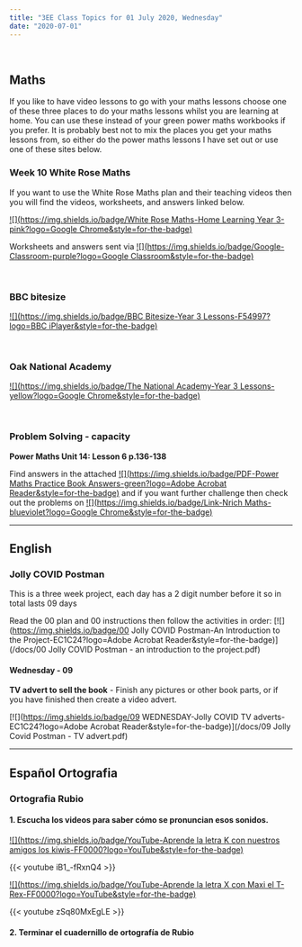 ```yaml
---
title: "3EE Class Topics for 01 July 2020, Wednesday"
date: "2020-07-01"
---
```


&nbsp;

## Maths

If you like to have video lessons to go with your maths lessons choose one of these three places to do your maths lessons whilst you are learning at home. You can use these instead of your green power maths workbooks if you prefer. It is probably best not to mix the places you get your maths lessons from, so either do the power maths lessons I have set out or use one of these sites below.

### Week 10 White Rose Maths 

If you want to use the White Rose Maths plan and their teaching videos then you will find the videos, worksheets, and answers linked below.

[![](https://img.shields.io/badge/White Rose Maths-Home Learning Year 3-pink?logo=Google Chrome&style=for-the-badge)](https://whiterosemaths.com/homelearning/year-3/)

Worksheets and answers sent via [![](https://img.shields.io/badge/Google-Classroom-purple?logo=Google Classroom&style=for-the-badge)](https://classroom.google.com)

<br>

### BBC bitesize

[![](https://img.shields.io/badge/BBC Bitesize-Year 3 Lessons-F54997?logo=BBC iPlayer&style=for-the-badge)](https://www.bbc.co.uk/bitesize/tags/zmyxxyc/year-3-lessons/)

<br>

### Oak National Academy 
[![](https://img.shields.io/badge/The National Academy-Year 3 Lessons-yellow?logo=Google Chrome&style=for-the-badge)](https://www.thenational.academy/online-classroom/year-3/#schedule)

<br>

### Problem Solving - capacity

**Power Maths Unit 14: Lesson 6 p.136-138**

Find answers in the attached [![](https://img.shields.io/badge/PDF-Power Maths Practice Book Answers-green?logo=Adobe Acrobat Reader&style=for-the-badge)](/docs/powermaths/y3/pm_y3_u14_practicebookanswers.pdf) and if you want further challenge then check out the problems on [![](https://img.shields.io/badge/Link-Nrich Maths-blueviolet?logo=Google Chrome&style=for-the-badge)](https://nrich.maths.org)

<hr>

## English

### Jolly COVID Postman

This is a three week project, each day has a 2 digit number before it so in total lasts 09 days

Read the 00 plan and 00 instructions then follow the activities in order:
[![](https://img.shields.io/badge/00 Jolly COVID Postman-An Introduction to the Project-EC1C24?logo=Adobe Acrobat Reader&style=for-the-badge)](/docs/00 Jolly COVID Postman - an introduction to the project.pdf)

#### Wednesday - 09

**TV advert to sell the book** - Finish any pictures or other book parts, or if you have finished then create a video advert.

[![](https://img.shields.io/badge/09 WEDNESDAY-Jolly COVID TV adverts-EC1C24?logo=Adobe Acrobat Reader&style=for-the-badge)](/docs/09 Jolly Covid Postman - TV advert.pdf)

<hr>

## Español Ortografia

### Ortografia Rubio

#### 1. Escucha los videos para saber cómo se pronuncian esos sonidos.

[![](https://img.shields.io/badge/YouTube-Aprende la letra K con nuestros amigos los kiwis-FF0000?logo=YouTube&style=for-the-badge)](https://youtu.be/iB1_-fRxnQ4) 

{{< youtube iB1_-fRxnQ4 >}}

[![](https://img.shields.io/badge/YouTube-Aprende la letra X con Maxi el T-Rex-FF0000?logo=YouTube&style=for-the-badge)](https://youtu.be/zSq80MxEgLE)

{{< youtube zSq80MxEgLE >}}

#### 2. Terminar el cuadernillo de ortografía de Rubio


<br/>
<br/>

